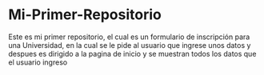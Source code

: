 # Mi-Primer-Repositorio
Este es mi primer repositorio, el cual es un formulario de inscripción para una Universidad, en la cual se le pide al usuario que ingrese unos datos y despues es dirigido a la pagina de inicio y se muestran todos los datos que el usuario ingreso
